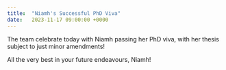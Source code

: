 ```yaml
---
title:  "Niamh's Successful PhD Viva"
date:   2023-11-17 09:00:00 +0000
---
```


The team celebrate today with Niamh passing her PhD viva, with her thesis subject to just minor amendments!

All the very best in your future endeavours, Niamh! 
